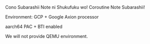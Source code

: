 Cono Subarashii Note ni Shukufuku wo! Coroutine Note Subarashii!

Environment: GCP + Google Axion processor

aarch64 PAC + BTI enabled

We will not provide QEMU environment.
